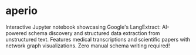 # aperio
Interactive Jupyter notebook showcasing Google's LangExtract: AI-powered schema discovery and structured data extraction from unstructured text. Features medical transcriptions and scientific papers with network graph visualizations. Zero manual schema writing required!
